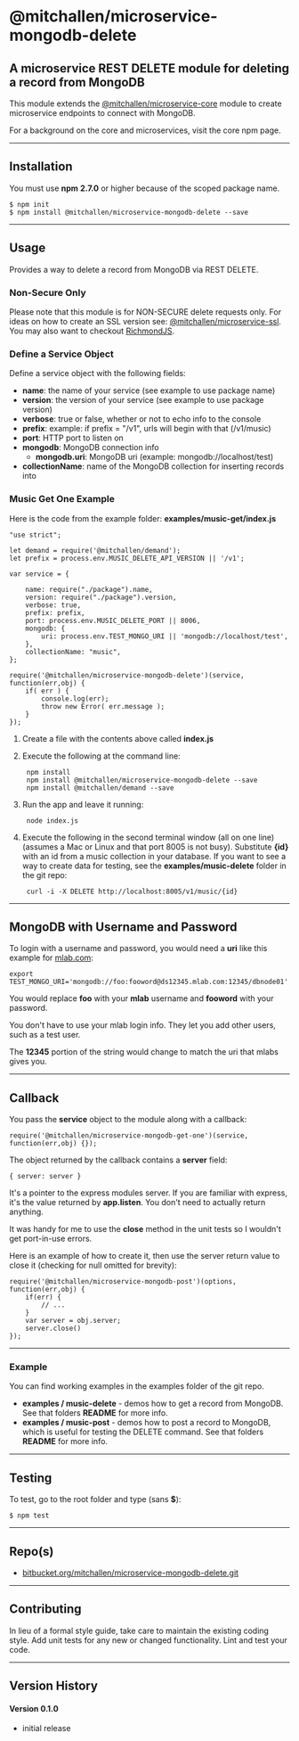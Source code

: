 @mitchallen/microservice-mongodb-delete
========================================

A microservice REST DELETE module for deleting a record from MongoDB
---------------------------------------------------------------------------
This module extends the [@mitchallen/microservice-core](https://www.npmjs.com/package/@mitchallen/microservice-core) module to create microservice endpoints to connect with MongoDB.

For a background on the core and microservices, visit the core npm page.

* * *

## Installation

You must use __npm__ __2.7.0__ or higher because of the scoped package name.

    $ npm init
    $ npm install @mitchallen/microservice-mongodb-delete --save
  
* * *

## Usage

Provides a way to delete a record from MongoDB via REST DELETE.

### Non-Secure Only

Please note that this module is for NON-SECURE delete requests only. For ideas on how to create an SSL version see: [@mitchallen/microservice-ssl](https://www.npmjs.com/package/@mitchallen/microservice-ssl). You may also want to checkout [RichmondJS](https://www.npmjs.com/package/richmond).

### Define a Service Object

Define a service object with the following fields:

* __name__: the name of your service (see example to use package name)
* __version__: the version of your service (see example to use package version)
* __verbose__: true or false, whether or not to echo info to the console
* __prefix__: example: if prefix = "/v1", urls will begin with that (/v1/music)
* __port__: HTTP port to listen on
* __mongodb__: MongoDB connection info 
  * __mongodb.uri__: MongoDB uri (example: mongodb://localhost/test)
* __collectionName__: name of the MongoDB collection for inserting records into

### Music Get One Example

Here is the code from the example folder: __examples/music-get/index.js__

    "use strict";
    
    let demand = require('@mitchallen/demand');
    let prefix = process.env.MUSIC_DELETE_API_VERSION || '/v1';
    
    var service = {
    
        name: require("./package").name,
        version: require("./package").version,
        verbose: true,
        prefix: prefix,
        port: process.env.MUSIC_DELETE_PORT || 8006,
        mongodb: {
            uri: process.env.TEST_MONGO_URI || 'mongodb://localhost/test',
        },
        collectionName: "music",
    };
    
    require('@mitchallen/microservice-mongodb-delete')(service, function(err,obj) {
        if( err ) {
            console.log(err);
            throw new Error( err.message );
        }
    });

1. Create a file with the contents above called __index.js__
2. Execute the following at the command line:

        npm install
        npm install @mitchallen/microservice-mongodb-delete --save
        npm install @mitchallen/demand --save
3. Run the app and leave it running:

        node index.js
        
4. Execute the following in the second terminal window (all on one line) (assumes a Mac or Linux and that port 8005 is not busy). Substitute __{id}__ with an id from a music collection in your database. If you want to see a way to create data for testing, see the __examples/music-delete__ folder in the git repo:

        curl -i -X DELETE http://localhost:8005/v1/music/{id}   

* * *

## MongoDB with Username and Password

To login with a username and password, you would need a __uri__ like this example for [mlab.com](http://mlab.com):

    export TEST_MONGO_URI='mongodb://foo:fooword@ds12345.mlab.com:12345/dbnode01'  
    
You would replace __foo__ with your __mlab__ username and __fooword__ with your password. 

You don't have to use your mlab login info. They let you add other users, such as a test user.

The __12345__ portion of the string would change to match the uri that mlabs gives you. 
 
* * *

## Callback

You pass the __service__ object to the module along with a callback:

    require('@mitchallen/microservice-mongodb-get-one')(service, function(err,obj) {});

The object returned by the callback contains a __server__ field:

    { server: server }

It's a pointer to the express modules server. If you are familiar with express, it's the value returned by __app.listen__. You don't need to actually return anything. 

It was handy for me to use the __close__ method in the unit tests so I wouldn't get port-in-use errors.

Here is an example of how to create it, then use the server return value to close it (checking for null omitted for brevity):

    require('@mitchallen/microservice-mongodb-post')(options, function(err,obj) {
        if(err) {
        	// ...
        }
        var server = obj.server;
        server.close()
    }); 
 
* * *
   
### Example

You can find working examples in the examples folder of the git repo.

* __examples / music-delete__ - demos how to get a record from MongoDB. See that folders __README__ for more info.
* __examples / music-post__ - demos how to post a record to MongoDB, which is useful for testing the DELETE command. See that folders __README__ for more info.
  
* * *

## Testing

To test, go to the root folder and type (sans __$__):

    $ npm test
   
* * *
 
## Repo(s)

* [bitbucket.org/mitchallen/microservice-mongodb-delete.git](https://bitbucket.org/mitchallen/microservice-mongodb-delete.git)

* * *

## Contributing

In lieu of a formal style guide, take care to maintain the existing coding style.
Add unit tests for any new or changed functionality. Lint and test your code.

* * *

## Version History

#### Version 0.1.0 

* initial release
